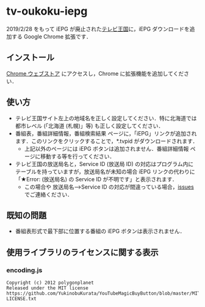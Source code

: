 # tv-oukoku-iepg 

2019/2/28 をもって iEPG が廃止された[テレビ王国](https://www.tvkingdom.jp/)に，iEPG ダウンロードを追加する Google Chrome 拡張です．

## インストール

[Chrome ウェブストア](https://chrome.google.com/webstore/detail/テレビ王国-iepg-ジェネレータ/fpomphhggieemehenfmgjagdeejajafg?hl=ja&gl=JP) にアクセスし，Chrome に拡張機能を追加してください．

## 使い方

- テレビ王国サイト左上の地域名を正しく設定してください．特に北海道では都市レベル (「北海道 (札幌)」等) も正しく設定してください．
- 番組表，番組詳細情報，番組検索結果 ページに，「iEPG」リンクが追加されます．このリンクをクリックすることで，*.tvpid がダウンロードされます．
  - 上記以外のページには iEPG ボタンは追加されません．番組詳細情報 ページに移動する等を行ってください．
- テレビ王国の放送局名と，Service ID (放送局 ID) の対応はプログラム内にテーブルを持っていますが，放送局名が未知の場合 iEPG リンクの代わりに「★Error: (放送局名) の Service ID が不明です」と表示されます．
  - この場合や 放送局名-->Service ID の対応が間違っている場合，[issues](https://github.com/yoshinrt/tv-oukoku-iepg/issues?q=) でご連絡ください．

## 既知の問題

- 番組表形式で最下部に位置する番組の iEPG ボタンは表示されません．

## 使用ライブラリのライセンスに関する表示

### encoding.js

```
Copyright (c) 2012 polygonplanet
Released under the MIT license
https://github.com/YukinobuKurata/YouTubeMagicBuyButton/blob/master/MIT-LICENSE.txt
```
